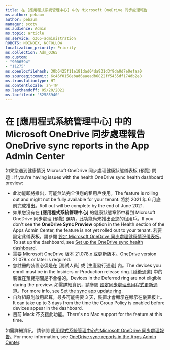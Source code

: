 ```yaml
---
title: 在 [應用程式系統管理中心] 中的 Microsoft OneDrive 同步處理報告
ms.author: pebaum
author: pebaum
manager: scotv
ms.audience: Admin
ms.topic: article
ms.service: o365-administration
ROBOTS: NOINDEX, NOFOLLOW
localization_priority: Priority
ms.collection: Adm_O365
ms.custom:
- "9006594"
- "11275"
ms.openlocfilehash: 30b6425f11e181dad04da931d3f9da0d7e0efaa0
ms.sourcegitcommit: 6c46f0158ebad6aaeadb6822ff5455df174db2e8
ms.translationtype: HT
ms.contentlocale: zh-TW
ms.lasthandoff: 05/20/2021
ms.locfileid: "52585940"
---
```

# <a name="onedrive-sync-reports-in-the-app-admin-center"></a><span data-ttu-id="d7877-102">在 [應用程式系統管理中心] 中的 Microsoft OneDrive 同步處理報告</span><span class="sxs-lookup"><span data-stu-id="d7877-102">OneDrive sync reports in the App Admin Center</span></span>

<span data-ttu-id="d7877-103">如果您遇到健康情況 Microsoft OneDrive 同步處理健康狀態儀表板 (預覽) 問題：</span><span class="sxs-lookup"><span data-stu-id="d7877-103">If you're having issues with the health OneDrive sync health dashboard preview:</span></span>

- <span data-ttu-id="d7877-104">此功能即將推出，可能無法完全供您的租用戶使用。</span><span class="sxs-lookup"><span data-stu-id="d7877-104">The feature is rolling out and might not be fully available for your tenant.</span></span> <span data-ttu-id="d7877-105">將於 2021 年 6 月底前完成推出。</span><span class="sxs-lookup"><span data-stu-id="d7877-105">Roll out will be complete by the end of June 2021.</span></span>
- <span data-ttu-id="d7877-106">如果您沒有在 **[應用程式系統管理中心]** 的健康狀態章節中看到 Microsoft OneDrive 同步處理 (預覽) 選項，此功能尚未推出至您的租用戶。</span><span class="sxs-lookup"><span data-stu-id="d7877-106">If you don't see the **OneDrive Sync Preview** option in the Health section of the Apps Admin Center, the feature is not yet rolled out to your tenant.</span></span> <span data-ttu-id="d7877-107">若要設定此儀表板，請參閱 [設定 Microsoft OneDrive 同步處理健康情況儀表板](/OneDrive/sync-health#set-up-the-onedrive-sync-health-dashboard)。</span><span class="sxs-lookup"><span data-stu-id="d7877-107">To set up the dashboard, see [Set up the OneDrive sync health dashboard](/OneDrive/sync-health#set-up-the-onedrive-sync-health-dashboard).</span></span>
- <span data-ttu-id="d7877-108">需要 Microsoft OneDrive 版本 21.078.x 或更新版本。</span><span class="sxs-lookup"><span data-stu-id="d7877-108">OneDrive version 21.078.x or later is required.</span></span>
- <span data-ttu-id="d7877-109">您註冊的裝置必須是在 [測試人員] 或 [生產發行通道] 內。</span><span class="sxs-lookup"><span data-stu-id="d7877-109">The devices you enroll must be in the Insiders or Production release ring.</span></span> <span data-ttu-id="d7877-110">[延後通道] 中的裝置在預覽期間是不合格的。</span><span class="sxs-lookup"><span data-stu-id="d7877-110">Devices in the Deferred ring are not eligible during the preview.</span></span> <span data-ttu-id="d7877-111">如需詳細資訊，請參閱 [設定同步處理應用程式更新通道](/OneDrive/use-group-policy#set-the-sync-app-update-ring)。</span><span class="sxs-lookup"><span data-stu-id="d7877-111">For more info, see [Set the sync app update ring](/OneDrive/use-group-policy#set-the-sync-app-update-ring).</span></span>
- <span data-ttu-id="d7877-112">自群組原則啟用起算，最多可能需要 3 天，裝置才會顯示在顯示在儀表板上。</span><span class="sxs-lookup"><span data-stu-id="d7877-112">It can take up to 3 days from the time the Group Policy is enabled before devices appear in the dashboard.</span></span>
- <span data-ttu-id="d7877-113">目前 Mack 不支援此功能。</span><span class="sxs-lookup"><span data-stu-id="d7877-113">There's no Mac support for the feature at this time.</span></span>

<span data-ttu-id="d7877-114">如需詳細資訊，請參閱 [應用程式系統管理中心的Microsoft OneDrive 同步處理報告](/OneDrive/sync-health)。</span><span class="sxs-lookup"><span data-stu-id="d7877-114">For more information, see [OneDrive sync reports in the Apps Admin Center](/OneDrive/sync-health).</span></span>